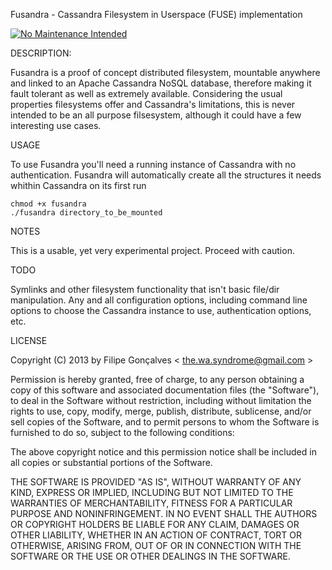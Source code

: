 Fusandra - Cassandra Filesystem in Userspace (FUSE) implementation

[![No Maintenance Intended](http://unmaintained.tech/badge.svg)](http://unmaintained.tech/)

DESCRIPTION:

Fusandra is a proof of concept distributed filesystem, mountable anywhere and 
linked to an Apache Cassandra NoSQL database, therefore making it fault tolerant
 as well as extremely available.
Considering the usual properties filesystems offer and Cassandra's limitations, 
this is never intended to be an all purpose filsesystem, although it could have 
a few interesting use cases.


USAGE

To use Fusandra you'll need a running instance of Cassandra with no authentication.
Fusandra will automatically create all the structures it needs whithin Cassandra
on its first run

	chmod +x fusandra
	./fusandra directory_to_be_mounted


NOTES

This is a usable, yet very experimental project. Proceed with caution.


TODO

Symlinks and other filesystem functionality that isn't basic file/dir manipulation.
Any and all configuration options, including command line options to choose the 
Cassandra instance to use, authentication options, etc.


LICENSE

Copyright (C) 2013 by Filipe Gonçalves < the.wa.syndrome@gmail.com >

Permission is hereby granted, free of charge, to any person obtaining a copy
of this software and associated documentation files (the "Software"), to deal
in the Software without restriction, including without limitation the rights
to use, copy, modify, merge, publish, distribute, sublicense, and/or sell
copies of the Software, and to permit persons to whom the Software is
furnished to do so, subject to the following conditions:

The above copyright notice and this permission notice shall be included in
all copies or substantial portions of the Software.

THE SOFTWARE IS PROVIDED "AS IS", WITHOUT WARRANTY OF ANY KIND, EXPRESS OR
IMPLIED, INCLUDING BUT NOT LIMITED TO THE WARRANTIES OF MERCHANTABILITY,
FITNESS FOR A PARTICULAR PURPOSE AND NONINFRINGEMENT. IN NO EVENT SHALL THE
AUTHORS OR COPYRIGHT HOLDERS BE LIABLE FOR ANY CLAIM, DAMAGES OR OTHER
LIABILITY, WHETHER IN AN ACTION OF CONTRACT, TORT OR OTHERWISE, ARISING FROM,
OUT OF OR IN CONNECTION WITH THE SOFTWARE OR THE USE OR OTHER DEALINGS IN
THE SOFTWARE.
